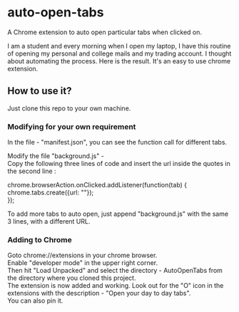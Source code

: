 # auto-open-tabs
A Chrome extension to auto open particular tabs when clicked on.   
   
I am a student and every morning when I open my laptop, I have this routine of opening my personal and college mails and my trading account. I thought about automating the   process. Here is the result. It's an easy to use chrome extension.   
   
## How to use it?   
Just clone this repo to your own machine.   
   
### Modifying for your own requirement   
In the file - "manifest.json", you can see the function call for different tabs.   
   
Modify the file "background.js" -    
Copy the following three lines of code and insert the url inside the quotes in the second line :   
   
chrome.browserAction.onClicked.addListener(function(tab) {   
  chrome.tabs.create({url: ""});   
});   
   
To add more tabs to auto open, just append "background.js" with the same 3 lines, with a different URL.   
   
### Adding to Chrome   
   
Goto chrome://extensions in your chrome browser.   
Enable "developer mode" in the upper right corner.   
Then hit "Load Unpacked" and select the directory - AutoOpenTabs from the directory where you cloned this project.   
The extension is now added and working. Look out for the "O" icon in the extensions with the description - "Open your day to day tabs".   
You can also pin it.   
